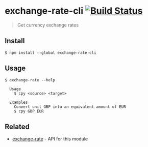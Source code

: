 # exchange-rate-cli [![Build Status](https://travis-ci.org/vivekimsit/exchange-rate-cli.svg?branch=master)](https://travis-ci.org/vivekimsit/exchange-rate-cli)
> Get currency exchange rates


## Install

```
$ npm install --global exchange-rate-cli
```

## Usage

```
$ exchange-rate --help

  Usage
    $ cpy <source> <target>

  Examples
    Convert unit GBP into an equivalent amount of EUR
    $ cpy GBP EUR
```

## Related

- [exchange-rate](https://github.com/vivekimsit/exchange-rate) - API for this module
